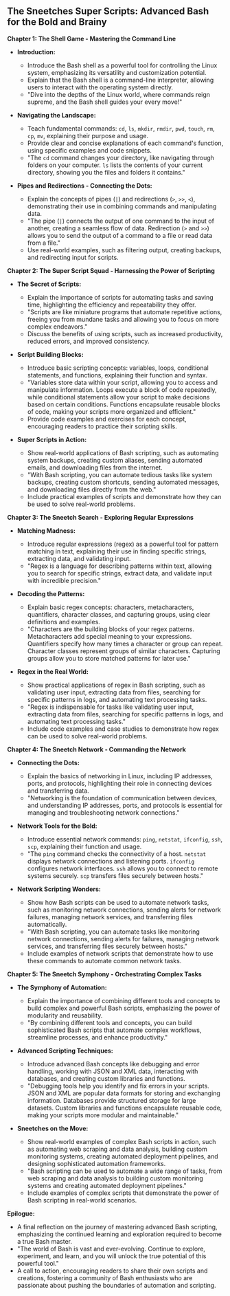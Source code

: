 ## The Sneetches Super Scripts: Advanced Bash for the Bold and Brainy

**Chapter 1: The Shell Game - Mastering the Command Line**

* **Introduction:**
    * Introduce the Bash shell as a powerful tool for controlling the Linux system, emphasizing its versatility and customization potential.
    * Explain that the Bash shell is a command-line interpreter, allowing users to interact with the operating system directly.
    * "Dive into the depths of the Linux world, where commands reign supreme, and the Bash shell guides your every move!"

* **Navigating the Landscape:**
    * Teach fundamental commands: `cd`, `ls`, `mkdir`, `rmdir`, `pwd`, `touch`, `rm`, `cp`, `mv`, explaining their purpose and usage.
    * Provide clear and concise explanations of each command's function, using specific examples and code snippets.
    * "The `cd` command changes your directory, like navigating through folders on your computer.  `ls` lists the contents of your current directory, showing you the files and folders it contains."

* **Pipes and Redirections -  Connecting the Dots:**
    * Explain the concepts of pipes (`|`) and redirections (`>`, `>>`, `<`), demonstrating their use in combining commands and manipulating data.
    *  "The pipe (`|`) connects the output of one command to the input of another, creating a seamless flow of data.  Redirection (`>` and `>>`) allows you to send the output of a command to a file or read data from a file."
    * Use real-world examples, such as filtering output, creating backups, and redirecting input for scripts. 

**Chapter 2: The Super Script Squad -  Harnessing the Power of Scripting**

* **The Secret of Scripts:**
    * Explain the importance of scripts for automating tasks and saving time, highlighting the efficiency and repeatability they offer.
    * "Scripts are like miniature programs that automate repetitive actions, freeing you from mundane tasks and allowing you to focus on more complex endeavors."
    * Discuss the benefits of using scripts, such as increased productivity, reduced errors, and improved consistency. 

* **Script Building Blocks:**
    * Introduce basic scripting concepts: variables, loops, conditional statements, and functions, explaining their function and syntax. 
    * "Variables store data within your script, allowing you to access and manipulate information.  Loops execute a block of code repeatedly, while conditional statements allow your script to make decisions based on certain conditions.  Functions encapsulate reusable blocks of code, making your scripts more organized and efficient."
    * Provide code examples and exercises for each concept, encouraging readers to practice their scripting skills.

* **Super Scripts in Action:**
    * Show real-world applications of Bash scripting, such as automating system backups, creating custom aliases, sending automated emails, and downloading files from the internet.
    * "With Bash scripting, you can automate tedious tasks like system backups, creating custom shortcuts, sending automated messages, and downloading files directly from the web."
    * Include practical examples of scripts and demonstrate how they can be used to solve real-world problems. 

**Chapter 3: The Sneetch Search -  Exploring Regular Expressions**

* **Matching Madness:**
    * Introduce regular expressions (regex) as a powerful tool for pattern matching in text, explaining their use in finding specific strings, extracting data, and validating input. 
    * "Regex is a language for describing patterns within text, allowing you to search for specific strings, extract data, and validate input with incredible precision."

* **Decoding the Patterns:**
    * Explain basic regex concepts: characters, metacharacters, quantifiers, character classes, and capturing groups, using clear definitions and examples. 
    * "Characters are the building blocks of your regex patterns. Metacharacters add special meaning to your expressions. Quantifiers specify how many times a character or group can repeat. Character classes represent groups of similar characters. Capturing groups allow you to store matched patterns for later use."

* **Regex in the Real World:**
    * Show practical applications of regex in Bash scripting, such as validating user input, extracting data from files, searching for specific patterns in logs, and automating text processing tasks. 
    * "Regex is indispensable for tasks like validating user input, extracting data from files, searching for specific patterns in logs, and automating text processing tasks."
    * Include code examples and case studies to demonstrate how regex can be used to solve real-world problems. 

**Chapter 4: The Sneetch Network -  Commanding the Network**

* **Connecting the Dots:**
    * Explain the basics of networking in Linux, including IP addresses, ports, and protocols, highlighting their role in connecting devices and transferring data.
    * "Networking is the foundation of communication between devices, and understanding IP addresses, ports, and protocols is essential for managing and troubleshooting network connections."

* **Network Tools for the Bold:**
    * Introduce essential network commands: `ping`, `netstat`, `ifconfig`, `ssh`, `scp`, explaining their function and usage. 
    * "The `ping` command checks the connectivity of a host.  `netstat` displays network connections and listening ports.  `ifconfig` configures network interfaces.  `ssh` allows you to connect to remote systems securely.  `scp` transfers files securely between hosts."

* **Network Scripting Wonders:**
    * Show how Bash scripts can be used to automate network tasks, such as monitoring network connections, sending alerts for network failures, managing network services, and transferring files automatically. 
    * "With Bash scripting, you can automate tasks like monitoring network connections, sending alerts for failures, managing network services, and transferring files securely between hosts."
    * Include examples of network scripts that demonstrate how to use these commands to automate common network tasks. 

**Chapter 5: The Sneetch Symphony - Orchestrating Complex Tasks**

* **The Symphony of Automation:**
    * Explain the importance of combining different tools and concepts to build complex and powerful Bash scripts, emphasizing the power of modularity and reusability. 
    * "By combining different tools and concepts, you can build sophisticated Bash scripts that automate complex workflows, streamline processes, and enhance productivity."

* **Advanced Scripting Techniques:**
    * Introduce advanced Bash concepts like debugging and error handling, working with JSON and XML data, interacting with databases, and creating custom libraries and functions.
    * "Debugging tools help you identify and fix errors in your scripts.  JSON and XML are popular data formats for storing and exchanging information.  Databases provide structured storage for large datasets.  Custom libraries and functions encapsulate reusable code, making your scripts more modular and maintainable."

* **Sneetches on the Move:**
    * Show real-world examples of complex Bash scripts in action, such as automating web scraping and data analysis, building custom monitoring systems, creating automated deployment pipelines, and designing sophisticated automation frameworks.
    * "Bash scripting can be used to automate a wide range of tasks, from web scraping and data analysis to building custom monitoring systems and creating automated deployment pipelines."
    * Include examples of complex scripts that demonstrate the power of Bash scripting in real-world scenarios.

**Epilogue:**

*  A final reflection on the journey of mastering advanced Bash scripting, emphasizing the continued learning and exploration required to become a true Bash master. 
*  "The world of Bash is vast and ever-evolving.  Continue to explore, experiment, and learn, and you will unlock the true potential of this powerful tool."
*  A call to action, encouraging readers to share their own scripts and creations, fostering a community of Bash enthusiasts who are passionate about pushing the boundaries of automation and scripting. 
